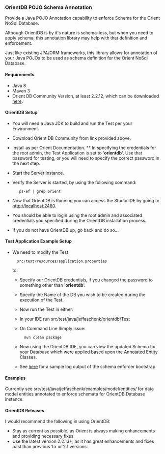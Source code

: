 ### OrientDB POJO Schema Annotation
Provide a Java POJO Annotation capability to enforce Schema for
the Orient NoSql Database.

Although OrientDB is by it's nature is schema-less, but when you need
to apply schema, this annotation library may help with that definition and enforcement.

Just like existing JPA/ORM frameworks, this library allows for
annotation of your Java POJOs to be used as schema definition for the
Orient NoSql Database.

#### Requirements
* Java 8
* Maven 3
* Orient DB Community Version, at least 2.2.12, which can be downloaded [here][1].


#### OrientDB Setup
* You will need a Java JDK to build and run the Test per your Environment.
* Download Orient DB Community from link provided above.
* Install as per Orient Documentation.
** In specifying the credentials for the root admin, the Test Application is set to '__orientdb__'.
   Use that password for testing, or you will need to specify the correct password in the next step.
* Start the Server instance.
* Verify the Server is started, by using the following command:
  
  ```
     ps-ef | grep orient
  ```
  
* Now that OrientDB is Running you can access the Studio IDE by going to
  [http://localhost:2480](http://localhost:2480).

* You should be able to login using the root admin and associated credentials you specified during the
  OrientDB installation process.
  
* If you do not have OrientDB up, go back and do so...  

#### Test Application Example Setup
* We need to modify the Test
  ```
    src/test/resources/application.properties
  ```
  to:
  * Specify our OrientDB credentials, 
    if you changed the password to something other than '__orientdb__'.
  * Specify the Name of the DB you wish to be created during the execution of the Test.
  * Now run the Test in either:
   * In your IDE run src/test/java/jeffaschenk/orientdb/Test
   * On Command Line Simply issue:
     ```
       mvn clean package
     ```  
  * Now using the OrientDB IDE, you can view the updated Schema for your Database which were applied based upon the Annotated Entity Classes.
  
  * See [here][2] for a sample log output of the schema enforcer bootstrap.


#### Examples
Currently see src/test/java/jeffaschenk/examples/model/entities/ for data model entities annotated to enforce schemata for OrientDB Database instance.


#### OrientDB Releases
I would recommend the following in using OrientDB:
* Stay as current as possible, as Orient is always making enhancements and providing necessary fixes.  
* Use the latest version 2.2.13+, as it has great enhancements and fixes past than previous 1.x or 2.1 versions.




[1]:http://orientdb.com/download/
[2]:https://github.com/jaschenk/orientdb-annotations/blob/master/doc/sample_Test_output.txt
